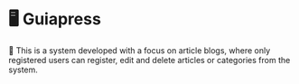 # 🖥 Guiapress

📕 This is a system developed with a focus on article blogs, where only registered users can register, edit and delete articles or categories from the system.
